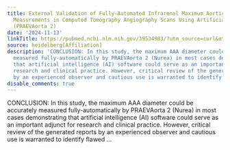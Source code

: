 ```yaml
---
title: External Validation of Fully-Automated Infrarenal Maximum Aortic Aneurysm Diameter
  Measurements in Computed Tomography Angiography Scans Using Artificial Intelligence
  (PRAEVAorta 2)
date: '2024-11-13'
linkTitle: https://pubmed.ncbi.nlm.nih.gov/39534983/?utm_source=curl&utm_medium=rss&utm_campaign=pubmed-2&utm_content=1FakS-2QOkCT8HsMOQP1bCRQ4YzyumYOmxmF0moLsQ3dFB1E9V&fc=20220326224207&ff=20241113193351&v=2.18.0.post9+e462414
source: heidelberg[Affiliation]
description: 'CONCLUSION: In this study, the maximum AAA diameter could be accurately
  measured fully-automatically by PRAEVAorta 2 (Nurea) in most cases demonstrating
  that artificial intelligence (AI) software could serve as an important adjunct for
  research and clinical practice. However, critical review of the generated reports
  by an experienced observer and cautious use is warranted to identify flawed ...'
disable_comments: true
---
```

CONCLUSION: In this study, the maximum AAA diameter could be accurately measured fully-automatically by PRAEVAorta 2 (Nurea) in most cases demonstrating that artificial intelligence (AI) software could serve as an important adjunct for research and clinical practice. However, critical review of the generated reports by an experienced observer and cautious use is warranted to identify flawed ...